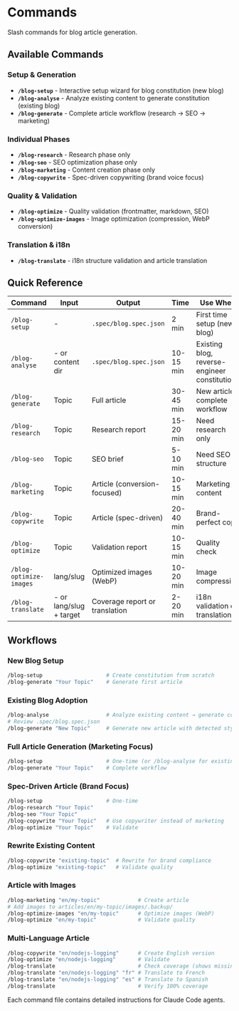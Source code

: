 # Commands

Slash commands for blog article generation.

## Available Commands

### Setup & Generation

- **`/blog-setup`** - Interactive setup wizard for blog constitution (new blog)
- **`/blog-analyse`** - Analyze existing content to generate constitution (existing blog)
- **`/blog-generate`** - Complete article workflow (research → SEO → marketing)

### Individual Phases

- **`/blog-research`** - Research phase only
- **`/blog-seo`** - SEO optimization phase only
- **`/blog-marketing`** - Content creation phase only
- **`/blog-copywrite`** - Spec-driven copywriting (brand voice focus)

### Quality & Validation

- **`/blog-optimize`** - Quality validation (frontmatter, markdown, SEO)
- **`/blog-optimize-images`** - Image optimization (compression, WebP conversion)

### Translation & i18n

- **`/blog-translate`** - i18n structure validation and article translation

## Quick Reference

| Command | Input | Output | Time | Use When |
|---------|-------|--------|------|----------|
| `/blog-setup` | - | `.spec/blog.spec.json` | 2 min | First time setup (new blog) |
| `/blog-analyse` | - or content dir | `.spec/blog.spec.json` | 10-15 min | Existing blog, reverse-engineer constitution |
| `/blog-generate` | Topic | Full article | 30-45 min | New article, complete workflow |
| `/blog-research` | Topic | Research report | 15-20 min | Need research only |
| `/blog-seo` | Topic | SEO brief | 5-10 min | Need SEO structure |
| `/blog-marketing` | Topic | Article (conversion-focused) | 10-15 min | Marketing content |
| `/blog-copywrite` | Topic | Article (spec-driven) | 20-40 min | Brand-perfect copy |
| `/blog-optimize` | Topic | Validation report | 10-15 min | Quality check |
| `/blog-optimize-images` | lang/slug | Optimized images (WebP) | 10-20 min | Image compression |
| `/blog-translate` | - or lang/slug + target | Coverage report or translation | 2-20 min | i18n validation or translation |

## Workflows

### New Blog Setup
```bash
/blog-setup                    # Create constitution from scratch
/blog-generate "Your Topic"    # Generate first article
```

### Existing Blog Adoption
```bash
/blog-analyse                  # Analyze existing content → generate constitution
# Review .spec/blog.spec.json
/blog-generate "New Topic"     # Generate new article with detected style
```

### Full Article Generation (Marketing Focus)
```bash
/blog-setup                    # One-time (or /blog-analyse for existing)
/blog-generate "Your Topic"    # Complete workflow
```

### Spec-Driven Article (Brand Focus)
```bash
/blog-setup                    # One-time
/blog-research "Your Topic"
/blog-seo "Your Topic"
/blog-copywrite "Your Topic"   # Use copywriter instead of marketing
/blog-optimize "Your Topic"    # Validate
```

### Rewrite Existing Content
```bash
/blog-copywrite "existing-topic"  # Rewrite for brand compliance
/blog-optimize "existing-topic"   # Validate quality
```

### Article with Images
```bash
/blog-marketing "en/my-topic"            # Create article
# Add images to articles/en/my-topic/images/.backup/
/blog-optimize-images "en/my-topic"      # Optimize images (WebP)
/blog-optimize "en/my-topic"             # Validate quality
```

### Multi-Language Article
```bash
/blog-copywrite "en/nodejs-logging"      # Create English version
/blog-optimize "en/nodejs-logging"       # Validate
/blog-translate                          # Check coverage (shows missing)
/blog-translate "en/nodejs-logging" "fr" # Translate to French
/blog-translate "en/nodejs-logging" "es" # Translate to Spanish
/blog-translate                          # Verify 100% coverage
```

Each command file contains detailed instructions for Claude Code agents.
